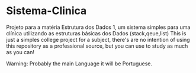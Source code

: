 # Sistema-Clinica
Projeto para a matéria Estrutura dos Dados 1, um sistema simples para uma clínica utilizando as estruturas básicas dos Dados (stack,qeue,list)
This is just a simples college project for a subject, there's are no intention of using this repository as a professional source, but you
can use to study as much as you can!

Warning: Probably the main Language it will be Portuguese.
